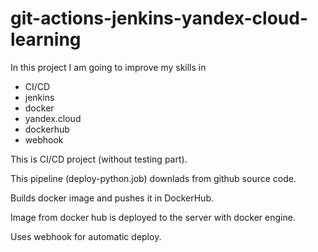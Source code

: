 # git-actions-jenkins-yandex-cloud-learning
In this project I am going to improve my skills in 
- CI/CD
- jenkins
- docker
- yandex.cloud
- dockerhub
- webhook

This is CI/CD project (without testing part).

This pipeline (deploy-python.job) downlads from github source code.

Builds docker image and pushes it in DockerHub.

Image from docker hub is deployed to the server with docker engine.

Uses webhook for automatic deploy.
